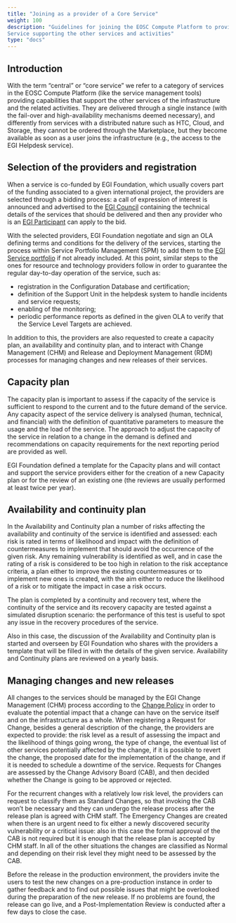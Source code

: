 ```yaml
---
title: "Joining as a provider of a Core Service"
weight: 100
description: "Guidelines for joining the EOSC Compute Platform to provide a Core
Service supporting the other services and activities"
type: "docs"
---
```


## Introduction

With the term “central” or “core service” we refer to a category of services in
the EOSC Compute Platform (like the service management tools) providing
capabilities that support the other services of the infrastructure and the related
activities. They are delivered through a single instance (with the fail-over and
high-availability mechanisms deemed necessary), and differently from services with
a distributed nature such as HTC, Cloud, and Storage, they cannot be ordered
through the Marketplace, but they become available as soon as a user joins the
infrastructure (e.g., the access to the EGI Helpdesk service).

## Selection of the providers and registration

When a service is co-funded by EGI Foundation, which usually covers part of the
funding associated to a given international project, the providers are selected
through a bidding process: a call of expression of interest is announced and
advertised to the [EGI Council](https://ims.egi.eu/display/EGIG/EGI+Council)
containing the technical details of the services that should be delivered and
then any provider who is an
[EGI Participant](https://ims.egi.eu/display/EGIG/EGI+Participant ) can apply to
the bid.

With the selected providers, EGI Foundation negotiate and sign an OLA defining
terms and conditions for the delivery of the services, starting the process within
Service Portfolio Management (SPM) to add them to the
[EGI Service portfolio](https://www.egi.eu/services/) if not already included. At
this point, similar steps to the ones for resource and technology providers follow
in order to guarantee the regular day-to-day operation of the service, such as:

-	registration in the Configuration Database and certification;
-	definition of the Support Unit in the helpdesk system to handle incidents and
service requests;
- enabling of the monitoring;
- periodic performance reports as defined in the given OLA to verify that the
Service Level Targets are achieved.

In addition to this, the providers are also requested to create a capacity plan,
an availability and continuity plan, and to interact with Change Management (CHM)
and Release and Deployment Management (RDM) processes for managing changes and new
releases of their services.

## Capacity plan

The capacity plan is important to assess if the capacity of the service is
sufficient to respond to the current and to the future demand of the service. Any
capacity aspect of the service delivery is analysed (human, technical, and financial)
with the definition of quantitative parameters to measure the usage and the load of
the service. The approach to adjust the capacity of the service in relation to a
change in the demand is defined and recommendations on capacity requirements for the
next reporting period are provided as well.

EGI Foundation defined a template for the Capacity plans and will contact and support
the service providers either for the creation of a new Capacity plan or for the
review of an existing one (the reviews are usually performed at least twice per year).

## Availability and continuity plan

In the Availability and Continuity plan a number of risks affecting the availability
and continuity of the service is identified and assessed: each risk is rated in terms
of likelihood and impact with the definition of countermeasures to implement that
should avoid the occurrence of the given risk. Any remaining vulnerability is
identified as well, and in case the rating of a risk is considered to be too high in
relation to the risk acceptance criteria, a plan either to improve the existing
countermeasures or to implement new ones is created, with the aim either to reduce
the likelihood of a risk or to mitigate the impact in case a risk occurs.

The plan is completed by a continuity and recovery test, where the continuity of the
service and its recovery capacity are tested against a simulated disruption scenario:
the performance of this test is useful to spot any issue in the recovery procedures
of the service.

Also in this case, the discussion of the Availability and Continuity plan is started
and overseen by EGI Foundation who shares with the providers a template that will be
filled in with the details of the given service. Availability and Continuity plans
are reviewed on a yearly basis.

## Managing changes and new releases

All changes to the services should be managed by the EGI Change Management (CHM)
process according to the
[Change Policy](https://confluence.egi.eu/display/EGIPP/Change+management+policy )
in order to evaluate the potential impact that a change can have on the service itself
and on the infrastructure as a whole. When registering a Request for Change, besides a
general description of the change, the providers are expected to provide: the risk
level as a result of assessing the impact and the likelihood of things going wrong,
the type of change, the eventual list of other services potentially affected by the
change, if it is possible to revert the change, the proposed date for the
implementation of the change, and if it is needed to schedule a downtime of the
service. Requests for Changes are assessed by the Change Advisory Board (CAB), and then
decided whether the Change is going to be approved or rejected.

For the recurrent changes with a relatively low risk level, the providers can request
to classify them as Standard Changes, so that invoking the CAB won’t be necessary and
they can undergo the release process after the release plan is agreed with CHM staff.
The Emergency Changes are created when there is an urgent need to fix either a newly
discovered security vulnerability or a critical issue: also in this case the formal
approval of the CAB is not required but it is enough that the release plan is accepted
by CHM staff. In all of the other situations the changes are classified as Normal and
depending on their risk level they might need to be assessed by the CAB.

Before the release in the production environment, the providers invite the users to test
the new changes on a pre-production instance in order to gather feedback and to find out
possible issues that might be overlooked during the preparation of the new release. If
no problems are found, the release can go live, and a Post-Implementation Review is
conducted after a few days to close the case.

